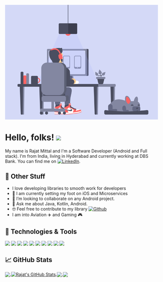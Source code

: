![Header](https://raw.githubusercontent.com/afreakyelf/afreakyelf/main/header.gif "Header")

# Hello, folks! <img src="https://raw.githubusercontent.com/MartinHeinz/MartinHeinz/master/wave.gif" width="30px">

My name is Rajat Mittal and I'm a Software Developer (Android and Full stack). I'm from India, living in Hyderabad and currently working at DBS Bank. You can find me on [![LinkedIn][3.2]][3].

## &#129470; Other Stuff

- I love developing libraries to smooth work for developers
-  I am currently setting my foot on iOS and Microservices
- 🤝 I’m looking to collaborate on any Android project.
- 💬 Ask me about Java, Kotlin, Android.
- 🤓 Feel free to contribute to my library [![Github][2.1]][4]
- I am into Aviation ✈️ and Gaming 🎮

## 🔧 Technologies & Tools
![](https://img.shields.io/badge/OS-Linux-informational?style=flat&logo=linux&logoColor=white&color=2bbc8a)
![](https://img.shields.io/badge/OS-Mac-informational?style=flat&logo=apple&logoColor=white&color=2bbc8a)
![](https://img.shields.io/badge/IDE-IntelliJ_IDEA-informational?style=flat&logo=intellij-idea&logoColor=white&color=2bbc8a)
![](https://img.shields.io/badge/IDE-Android%20Studio-informational?style=flat&logo=android-studio&logoColor=white&color=2bbc8a)
![](https://img.shields.io/badge/IDE-XCode-informational?style=flat&logo=xcode&logoColor=white&color=2bbc8a)
![](https://img.shields.io/badge/Code-Java-informational?style=flat&logo=java&logoColor=white&color=2bbc8a)
![](https://img.shields.io/badge/Code-Kotlin-informational?style=flat&logo=kotlin&logoColor=white&color=2bbc8a)
![](https://img.shields.io/badge/Code-Swift-informational?style=flat&logo=swift&logoColor=white&color=2bbc8a)
![](https://img.shields.io/badge/CI/CD-Jenkins-informational?style=flat&logo=jenkins&logoColor=white&color=2bbc8a)
![](https://img.shields.io/badge/CQ-SonarQube-informational?style=flat&logo=Sonarqube&logoColor=white&color=2bbc8a)


## &#x1f4c8; GitHub Stats

<a href="https://github.com/afreakyelf">
  <img align="center" src="https://github-readme-stats.vercel.app/api/top-langs/?username=afreakyelf&hide=javascript,dart&title_color=ffffff&text_color=c9cacc&icon_color=2bbc8a&bg_color=1d1f21" />
</a>
<a href="https://github.com/afreakyelf">
  <img align="center" src="https://github-readme-stats.vercel.app/api?username=afreakyelf&show_icons=true&line_height=27&count_private=true&title_color=ffffff&text_color=c9cacc&icon_color=2bbc8a&bg_color=1d1f21" alt="Rajat's GitHub Stats" />
</a>

<a href="https://github.com/afreakyelf/pdf-viewer">
  <img align="center" src="https://github-readme-stats.vercel.app/api/pin/?username=afreakyelf&repo=pdf-viewer&title_color=ffffff&text_color=c9cacc&icon_color=2bbc8a&bg_color=1d1f21" />
</a>    

<a href="https://github.com/afreakyelf/AndroidHorizontalCalendar">
  <img align="center" src="https://github-readme-stats.vercel.app/api/pin/?username=afreakyelf&repo=AndroidHorizontalCalendar&title_color=ffffff&text_color=c9cacc&icon_color=2bbc8a&bg_color=1d1f21" />
</a>    

<!-- links to social media icons -->

<!-- icons with padding -->

[1.1]: http://i.imgur.com/tXSoThF.png 
[2.1]: http://i.imgur.com/0o48UoR.png 

<!-- icons without padding -->

[1.2]: http://i.imgur.com/wWzX9uB.png 
[3.2]: https://raw.githubusercontent.com/MartinHeinz/MartinHeinz/master/linkedin-3-16.png 
[2.1]: http://i.imgur.com/9I6NRUm.png 
<!-- links to your social media accounts -->

[1]: https://twitter.com/afrekyelf
[2]: https://github.com/afreakyelf
[3]: https://www.linkedin.com/in/afrekyelf/
[4]: https://github.com/afreakyelf/pdf-viewer

<!-- Resources -->
<!-- Icons: https://simpleicons.org/ -->
<!-- GitHub Stats: https://github.com/anuraghazra/github-readme-stats -->
<!-- Emojis: https://emojipedia.org/emoji/ -->
<!-- HTML Emojis: https://www.fileformat.info/index.htm -->
<!-- Shields: https://shields.io/ -->
<!-- Awesome GitHub Profile README: https://github.com/abhisheknaiidu/awesome-github-profile-readme -->
